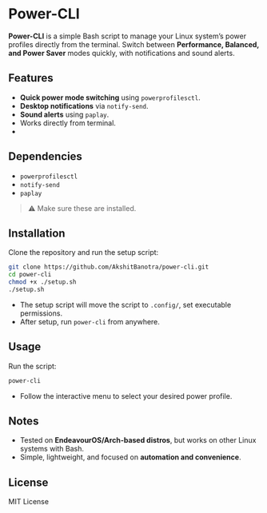 # Power-CLI

**Power-CLI** is a simple Bash script to manage your Linux system’s power profiles directly from the terminal. Switch between **Performance, Balanced, and Power Saver** modes quickly, with notifications and sound alerts.

## Features

* **Quick power mode switching** using `powerprofilesctl`.
* **Desktop notifications** via `notify-send`.
* **Sound alerts** using `paplay`.
* Works directly from terminal.
* 
## Dependencies

* `powerprofilesctl`
* `notify-send`
* `paplay`

> ⚠️ Make sure these are installed.

## Installation

Clone the repository and run the setup script:

```bash
git clone https://github.com/AkshitBanotra/power-cli.git
cd power-cli
chmod +x ./setup.sh
./setup.sh
```

* The setup script will move the script to `.config/`, set executable permissions.
* After setup, run `power-cli` from anywhere.

## Usage

Run the script:

```bash
power-cli
```

* Follow the interactive menu to select your desired power profile.

## Notes

* Tested on **EndeavourOS/Arch-based distros**, but works on other Linux systems with Bash.
* Simple, lightweight, and focused on **automation and convenience**.

## License

MIT License
